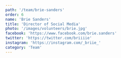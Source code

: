 ```yaml
---
path: '/team/brie-sanders'
order: 6
name: 'Brie Sanders'
title: 'Director of Social Media'
photo: '/images/volunteers/brie.jpg'
facebook: 'https://www.facebook.com/brie.sanders'
twitter: 'https://twitter.com/briiiie'
instagram: 'https://instagram.com/_briie_'
category: 'Team'
---
```


